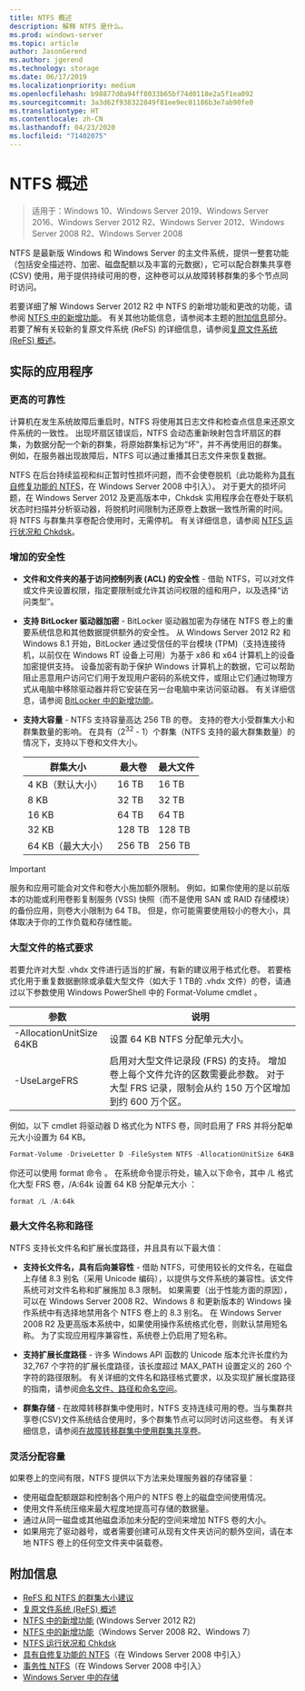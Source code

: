 ```yaml
---
title: NTFS 概述
description: 解释 NTFS 是什么。
ms.prod: windows-server
ms.topic: article
author: JasonGerend
ms.author: jgerend
ms.technology: storage
ms.date: 06/17/2019
ms.localizationpriority: medium
ms.openlocfilehash: b98877d0a94ff8033b65bf74d0118e2a5f1ea092
ms.sourcegitcommit: 3a3d62f938322849f81ee9ec01186b3e7ab90fe0
ms.translationtype: HT
ms.contentlocale: zh-CN
ms.lasthandoff: 04/23/2020
ms.locfileid: "71402075"
---
```

# <a name="ntfs-overview"></a>NTFS 概述

>适用于：Windows 10、Windows Server 2019、Windows Server 2016、Windows Server 2012 R2、Windows Server 2012、Windows Server 2008 R2、Windows Server 2008

NTFS 是最新版 Windows 和 Windows Server 的主文件系统，提供一整套功能（包括安全描述符、加密、磁盘配额以及丰富的元数据），它可以配合群集共享卷 (CSV) 使用，用于提供持续可用的卷，这种卷可以从故障转移群集的多个节点同时访问。

若要详细了解 Windows Server 2012 R2 中 NTFS 的新增功能和更改的功能，请参阅 [NTFS 中的新增功能](https://docs.microsoft.com/previous-versions/windows/it-pro/windows-server-2012-r2-and-2012/dn466520(v%3dws.11))。 有关其他功能信息，请参阅本主题的[附加信息](#additional-information)部分。 若要了解有关较新的复原文件系统 (ReFS) 的详细信息，请参阅[复原文件系统 (ReFS) 概述](../refs/refs-overview.md)。

## <a name="practical-applications"></a>实际的应用程序

### <a name="increased-reliability"></a>更高的可靠性

计算机在发生系统故障后重启时，NTFS 将使用其日志文件和检查点信息来还原文件系统的一致性。 出现坏扇区错误后，NTFS 会动态重新映射包含坏扇区的群集，为数据分配一个新的群集，将原始群集标记为“坏”，并不再使用旧的群集。 例如，在服务器出现故障后，NTFS 可以通过重播其日志文件来恢复数据。

NTFS 在后台持续监视和纠正暂时性损坏问题，而不会使卷脱机（此功能称为[具有自修复功能的 NTFS](https://docs.microsoft.com/previous-versions/windows/it-pro/windows-server-2008-R2-and-2008/cc771388(v=ws.10))，在 Windows Server 2008 中引入）。 对于更大的损坏问题，在 Windows Server 2012 及更高版本中，Chkdsk 实用程序会在卷处于联机状态时扫描并分析驱动器，将脱机时间限制为还原卷上数据一致性所需的时间。 将 NTFS 与群集共享卷配合使用时，无需停机。 有关详细信息，请参阅 [NTFS 运行状况和 Chkdsk](https://docs.microsoft.com/previous-versions/windows/it-pro/windows-server-2012-r2-and-2012/hh831536(v%3dws.11))。

### <a name="increased-security"></a>增加的安全性

- **文件和文件夹的基于访问控制列表 (ACL) 的安全性** - 借助 NTFS，可以对文件或文件夹设置权限，指定要限制或允许其访问权限的组和用户，以及选择“访问类型”。

- **支持 BitLocker 驱动器加密** - BitLocker 驱动器加密为存储在 NTFS 卷上的重要系统信息和其他数据提供额外的安全性。 从 Windows Server 2012 R2 和 Windows 8.1 开始，BitLocker 通过受信任的平台模块 (TPM)（支持连接待机，以前仅在 Windows RT 设备上可用）为基于 x86 和 x64 计算机上的设备加密提供支持。 设备加密有助于保护 Windows 计算机上的数据，它可以帮助阻止恶意用户访问它们用于发现用户密码的系统文件，或阻止它们通过物理方式从电脑中移除驱动器并将它安装在另一台电脑中来访问驱动器。 有关详细信息，请参阅 [BitLocker 中的新增功能](https://docs.microsoft.com/previous-versions/windows/it-pro/windows-server-2012-r2-and-2012/dn306081(v%3dws.11))。

- **支持大容量** - NTFS 支持容量高达 256 TB 的卷。 支持的卷大小受群集大小和群集数量的影响。 在具有（2<sup>32</sup> - 1）个群集（NTFS 支持的最大群集数量）的情况下，支持以下卷和文件大小。

  |群集大小|最大卷|最大文件|
  |---|---|---|
  |4 KB（默认大小）|16 TB|16 TB|
  |8 KB|32 TB|32 TB|
  |16 KB|64 TB|64 TB|
  |32 KB|128 TB|128 TB|
  |64 KB（最大大小）|256 TB|256 TB|

>[!IMPORTANT]
>服务和应用可能会对文件和卷大小施加额外限制。 例如，如果你使用的是以前版本的功能或利用卷影复制服务 (VSS) 快照（而不是使用 SAN 或 RAID 存储模块）的备份应用，则卷大小限制为 64 TB。 但是，你可能需要使用较小的卷大小，具体取决于你的工作负载和存储性能。

### <a name="formatting-requirements-for-large-files"></a>大型文件的格式要求

若要允许对大型 .vhdx 文件进行适当的扩展，有新的建议用于格式化卷。 若要格式化用于重复数据删除或承载大型文件（如大于 1 TB的 .vhdx 文件）的卷，请通过以下参数使用 Windows PowerShell 中的 Format-Volume cmdlet  。

|参数|说明|
|---|---|
|-AllocationUnitSize 64KB|设置 64 KB NTFS 分配单元大小。|
|-UseLargeFRS|启用对大型文件记录段 (FRS) 的支持。 增加卷上每个文件允许的区数需要此参数。 对于大型 FRS 记录，限制会从约 150 万个区增加到约 600 万个区。|

例如，以下 cmdlet 将驱动器 D 格式化为 NTFS 卷，同时启用了 FRS 并将分配单元大小设置为 64 KB。

```PowerShell
Format-Volume -DriveLetter D -FileSystem NTFS -AllocationUnitSize 64KB -UseLargeFRS
```

你还可以使用 format 命令  。 在系统命令提示符处，输入以下命令，其中 /L 格式化大型 FRS 卷，/A:64k 设置 64 KB 分配单元大小   ：

```PowerShell
format /L /A:64k
```

### <a name="maximum-file-name-and-path"></a>最大文件名称和路径

NTFS 支持长文件名和扩展长度路径，并且具有以下最大值：

- **支持长文件名，具有后向兼容性** - 借助 NTFS，可使用较长的文件名，在磁盘上存储 8.3 别名（采用 Unicode 编码），以提供与文件系统的兼容性。该文件系统可对文件名称和扩展施加 8.3 限制。 如果需要（出于性能方面的原因），可以在 Windows Server 2008 R2、Windows 8 和更新版本的 Windows 操作系统中有选择地禁用各个 NTFS 卷上的 8.3 别名。
  在 Windows Server 2008 R2 及更高版本系统中，如果使用操作系统格式化卷，则默认禁用短名称。 为了实现应用程序兼容性，系统卷上仍启用了短名称。

- **支持扩展长度路径** - 许多 Windows API 函数的 Unicode 版本允许长度约为 32,767 个字符的扩展长度路径，该长度超过 MAX\_PATH 设置定义的 260 个字符的路径限制。 有关详细的文件名和路径格式要求，以及实现扩展长度路径的指南，请参阅[命名文件、路径和命名空间](https://msdn.microsoft.com/library/windows/desktop/aa365247)。

- **群集存储** - 在故障转移群集中使用时，NTFS 支持连续可用的卷。当与集群共享卷(CSV)文件系统结合使用时，多个群集节点可以同时访问这些卷。 有关详细信息，请参阅[在故障转移群集中使用群集共享卷](../../failover-clustering/failover-cluster-csvs.md)。

### <a name="flexible-allocation-of-capacity"></a>灵活分配容量

如果卷上的空间有限，NTFS 提供以下方法来处理服务器的存储容量：

- 使用磁盘配额跟踪和控制各个用户的 NTFS 卷上的磁盘空间使用情况。
- 使用文件系统压缩来最大程度地提高可存储的数据量。
- 通过从同一磁盘或其他磁盘添加未分配的空间来增加 NTFS 卷的大小。
- 如果用完了驱动器号，或者需要创建可从现有文件夹访问的额外空间，请在本地 NTFS 卷上的任何空文件夹中装载卷。

## <a name="additional-information"></a>附加信息

- [ReFS 和 NTFS 的群集大小建议](https://techcommunity.microsoft.com/t5/Storage-at-Microsoft/Cluster-size-recommendations-for-ReFS-and-NTFS/ba-p/425960)
- [复原文件系统 (ReFS) 概述](../refs/refs-overview.md)
- [NTFS 中的新增功能](https://docs.microsoft.com/previous-versions/windows/it-pro/windows-server-2012-r2-and-2012/dn466520(v%3dws.11)) (Windows Server 2012 R2)
- [NTFS 中的新增功能](https://docs.microsoft.com/previous-versions/windows/it-pro/windows-server-2008-R2-and-2008/ff383236(v=ws.10))（Windows Server 2008 R2、Windows 7）
- [NTFS 运行状况和 Chkdsk](https://docs.microsoft.com/previous-versions/windows/it-pro/windows-server-2012-r2-and-2012/hh831536(v%3dws.11))
- [具有自修复功能的 NTFS](https://docs.microsoft.com/previous-versions/windows/it-pro/windows-server-2008-R2-and-2008/cc771388(v=ws.10))（在 Windows Server 2008 中引入）
- [事务性 NTFS](https://docs.microsoft.com/previous-versions/windows/it-pro/windows-server-2008-r2-and-2008/cc730726(v%3dws.10))（在 Windows Server 2008 中引入）
- [Windows Server 中的存储](../storage.md)